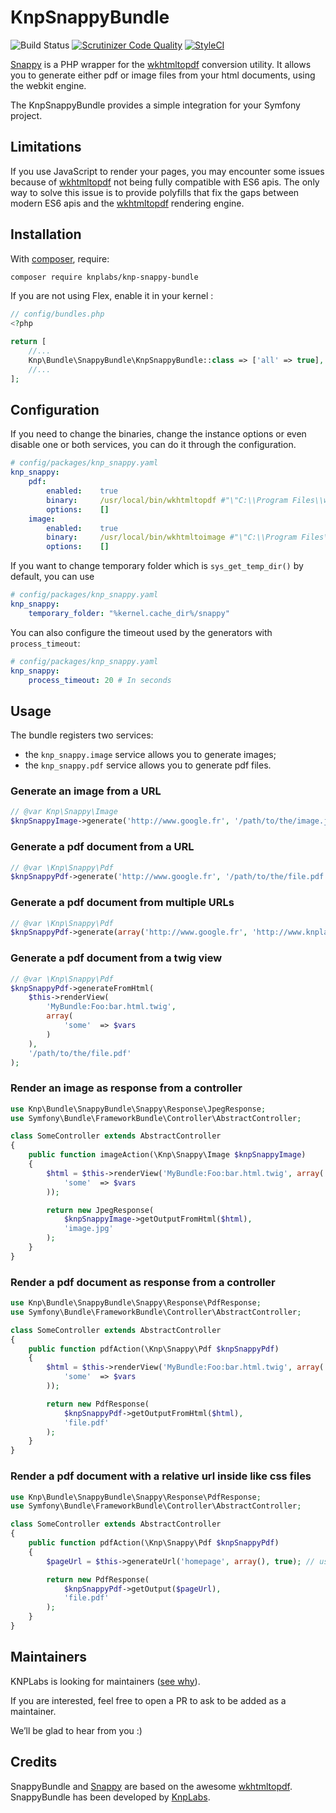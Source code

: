 KnpSnappyBundle
===============

![Build Status](https://github.com/KnpLabs/KnpSnappyBundle/actions/workflows/build.yaml/badge.svg)
[![Scrutinizer Code Quality](https://scrutinizer-ci.com/g/KnpLabs/KnpSnappyBundle/badges/quality-score.png?b=master)](https://scrutinizer-ci.com/g/KnpLabs/KnpSnappyBundle/?branch=master)
[![StyleCI](https://styleci.io/repos/743218/shield?branch=master)](https://styleci.io/repos/743218)

[Snappy][snappy] is a PHP wrapper for the [wkhtmltopdf][wkhtmltopdf] conversion utility.
It allows you to generate either pdf or image files from your html documents, using the webkit engine.

The KnpSnappyBundle provides a simple integration for your Symfony project.

Limitations
----------

If you use JavaScript to render your pages, you may encounter some issues because of [wkhtmltopdf][wkhtmltopdf] not being fully compatible with ES6 apis.
The only way to solve this issue is to provide polyfills that fix the gaps between modern ES6 apis and the [wkhtmltopdf][wkhtmltopdf] rendering engine.

Installation
------------

With [composer](https://getcomposer.org), require:

```bash
composer require knplabs/knp-snappy-bundle
```

If you are not using Flex, enable it in your kernel :

```php
// config/bundles.php
<?php

return [
    //...
    Knp\Bundle\SnappyBundle\KnpSnappyBundle::class => ['all' => true],
    //...
];
```
Configuration
-------------

If you need to change the binaries, change the instance options or even disable one or both services, you can do it through the configuration.

```yaml
# config/packages/knp_snappy.yaml
knp_snappy:
    pdf:
        enabled:    true
        binary:     /usr/local/bin/wkhtmltopdf #"\"C:\\Program Files\\wkhtmltopdf\\bin\\wkhtmltopdf.exe\"" for Windows users
        options:    []
    image:
        enabled:    true
        binary:     /usr/local/bin/wkhtmltoimage #"\"C:\\Program Files\\wkhtmltopdf\\bin\\wkhtmltoimage.exe\"" for Windows users
        options:    []
```

If you want to change temporary folder which is ```sys_get_temp_dir()``` by default, you can use

```yaml
# config/packages/knp_snappy.yaml
knp_snappy:
    temporary_folder: "%kernel.cache_dir%/snappy"
```

You can also configure the timeout used by the generators with `process_timeout`:

```yaml
# config/packages/knp_snappy.yaml
knp_snappy:
    process_timeout: 20 # In seconds
```

Usage
-----

The bundle registers two services:

 - the `knp_snappy.image` service allows you to generate images;
 - the `knp_snappy.pdf` service allows you to generate pdf files.

### Generate an image from a URL

```php
// @var Knp\Snappy\Image
$knpSnappyImage->generate('http://www.google.fr', '/path/to/the/image.jpg');
```

### Generate a pdf document from a URL

```php
// @var \Knp\Snappy\Pdf
$knpSnappyPdf->generate('http://www.google.fr', '/path/to/the/file.pdf');
```

### Generate a pdf document from multiple URLs

```php
// @var \Knp\Snappy\Pdf
$knpSnappyPdf->generate(array('http://www.google.fr', 'http://www.knplabs.com', 'http://www.google.com'), '/path/to/the/file.pdf');
```

### Generate a pdf document from a twig view

```php
// @var \Knp\Snappy\Pdf
$knpSnappyPdf->generateFromHtml(
    $this->renderView(
        'MyBundle:Foo:bar.html.twig',
        array(
            'some'  => $vars
        )
    ),
    '/path/to/the/file.pdf'
);
```

### Render an image as response from a controller

```php
use Knp\Bundle\SnappyBundle\Snappy\Response\JpegResponse;
use Symfony\Bundle\FrameworkBundle\Controller\AbstractController;

class SomeController extends AbstractController
{
    public function imageAction(\Knp\Snappy\Image $knpSnappyImage)
    {
        $html = $this->renderView('MyBundle:Foo:bar.html.twig', array(
            'some'  => $vars
        ));

        return new JpegResponse(
            $knpSnappyImage->getOutputFromHtml($html),
            'image.jpg'
        );
    }
}
```

### Render a pdf document as response from a controller

```php
use Knp\Bundle\SnappyBundle\Snappy\Response\PdfResponse;
use Symfony\Bundle\FrameworkBundle\Controller\AbstractController;

class SomeController extends AbstractController
{
    public function pdfAction(\Knp\Snappy\Pdf $knpSnappyPdf)
    {
        $html = $this->renderView('MyBundle:Foo:bar.html.twig', array(
            'some'  => $vars
        ));

        return new PdfResponse(
            $knpSnappyPdf->getOutputFromHtml($html),
            'file.pdf'
        );
    }
}
```

### Render a pdf document with a relative url inside like css files

```php
use Knp\Bundle\SnappyBundle\Snappy\Response\PdfResponse;
use Symfony\Bundle\FrameworkBundle\Controller\AbstractController;

class SomeController extends AbstractController
{
    public function pdfAction(\Knp\Snappy\Pdf $knpSnappyPdf)
    {
        $pageUrl = $this->generateUrl('homepage', array(), true); // use absolute path!

        return new PdfResponse(
            $knpSnappyPdf->getOutput($pageUrl),
            'file.pdf'
        );
    }
}
```

Maintainers
-----------

KNPLabs is looking for maintainers ([see why](https://knplabs.com/en/blog/news-for-our-foss-projects-maintenance)).

If you are interested, feel free to open a PR to ask to be added as a maintainer.

We’ll be glad to hear from you :)

Credits
-------

SnappyBundle and [Snappy][snappy] are based on the awesome [wkhtmltopdf][wkhtmltopdf].
SnappyBundle has been developed by [KnpLabs][KnpLabs].

[snappy]: https://github.com/KnpLabs/snappy
[wkhtmltopdf]: http://wkhtmltopdf.org
[KnpLabs]: http://www.knplabs.com
